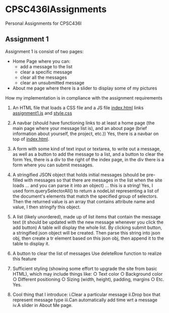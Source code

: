 # CPSC436IAssignments
Personal Assignments for CPSC436I

## Assignment 1

Assignment 1 is consist of two pages:
- Home Page where you can:
    - add a message to the list
    - clear a specific message
    - clear all the messages
    - clear an unsubmitted message
- About me page where there is a slider to display some of my pictures

How my implementation is in compliance with the assignment requirements

1. An HTML file that loads a CSS file and a JS file
    [index.html](/html/index.html) links [assignment1.js](/js/assignment1.js) and [style.css](/css/style.css)

2. A navbar (should have functioning links to at least a home page (the main page where your message list is), and an about page (brief information about yourself, the project, etc.))
    Yes, there is a navbar on top of [index.html](/html/index.html).

3. A form with some kind of text input or textarea, to write out a message, as well as a button to add the message to a list, and a button to clear the form
    Yes, there is a div to the right of the index page, in the div there is a form where you can submit messages.

4. A stringified JSON object that holds initial messages (should be pre-filled with messages so that there are messages in the list when the site loads ... and you can parse it into an object) ... this is a string!
    Yes, I used form.querySelectorAll() to return a nodeList representing a list of the document's elements that match the specified group of selectors. Then the returned value is an array that contains attribute name and value, I then stringify this object.

5. A list (likely unordered), made up of list items that contain the message text (it should be updated with the new message whenever you click the add button)
    A table will display the whole list. By clicking submit button, a stringified json object will be created. Then parse this string into json obj, then create a tr element based on this json obj, then append it to the table to display it.

6. A button to clear the list of messages
    Use deleteRow function to realize this feature

7. Sufficient styling (showing some effort to upgrade the site from basic HTML), which may include things like:
        ○ Text color
        ○ Background color
        ○ Different positioning
        ○ Sizing (width, height), padding, margins
        ○ Etc.
    Yes.

8. Cool thing that I introduce:
    i.Clear a particular message
    ii.Drop box that represent message type
    iii.Can automatically add time wrt a message
    iv.A slider in About Me page.